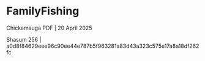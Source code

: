 # FamilyFishing


Chickamauga PDF | 20 April 2025

Shasum 256 | a0d8f84629eee96c90ee44e787b5f963281a83d43a323c575e17a8a18df262fc
